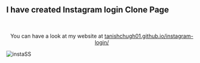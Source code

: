 ## I have created Instagram login Clone Page

&emsp;

<div align=center>
You can have a look at my website at <a href="https://tanishchugh01.github.io/instagram-login/">tanishchugh01.github.io/instagram-login/</a>
</div>

![instaSS](https://user-images.githubusercontent.com/72879445/136266676-1c55f512-bf75-446c-91a2-ec9d565d069f.png)
